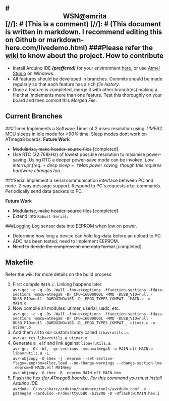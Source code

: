 #<center>WSN@amrita</center>
[//]: # (This is a comment)
[//]: # (This document is written in markdown. I recommend editing this on Github or markdown- here.com/livedemo.html)
###Please refer the [wiki](https://github.com/arrow-/wsn-amrita/wiki) to know about the project.
How to contribute
----------------------
- Install Arduino IDE ***(preffered)*** for your environment [here][1], or use [Atmel Studio][2] on Windows.
- All features should be developed in branches. Commits should be made regularly so that each feature has a rich *file history*.
- Once a feature is completed, merge it with other branch(es) making a file that implements more than one feature. Test this thoroughly on your board and then commit this *Merged File*.

Current Branches
----------------------
###Timer
Implements a Software Timer of 2 msec resolution using *TIMER2*. MCU sleeps in idle mode for *>90%* time. Sleep modes dont work on ATmega8 boards.
**Future Work**

* ~~Modularise, make header-source files~~ [completed]
* Use RTC (32.768kHz) of lowest possible resolution to maximise power-saving. Using RTC a deeper power-save mode can be invoked. *Low interrupt freq. + deep sleep = ⇑Max power saving, though this requires hardware changes too*.

###Serial
Implement a serial communication interface between PC and node. 2-way message support. Respond to PC's requests *aka.* commands. Periodically send data packets to PC.

**Future Work**
* ~~Modularise, make header-source files~~ [completed]
* Extend into `Robust-Serial`.

###Logging
Log sensor data into EEPROM when low on power.
* Determine how long a device can hold log-data before an upload to PC.
* ADC has been tested, need to implement EEPROM.
* ~~Need to decide the compression and data format~~ [completed].

Makefile
---------
Refer the wiki for more details on the build process.

1. First compile `MAIN.c`. Linking happens later.<br>
`avr-gcc -c -g -Os -Wall -fno-exceptions -ffunction-sections -fdata-sections -mmcu=atmega8 -DF_CPU=16000000L -MMD -DUSB_VID=null -DUSB_PID=null -DARDUINO=105 -D__PROG_TYPES_COMPAT__ MAIN.c -o MAIN.o`
2. Now compile all modules: utimer, userial, uadc, etc.<br>
`avr-gcc -c -g -Os -Wall -fno-exceptions -ffunction-sections -fdata-sections -mmcu=atmega8 -DF_CPU=16000000L -MMD -DUSB_VID=null -DUSB_PID=null -DARDUINO=105 -D__PROG_TYPES_COMPAT__ utimer.c -o utimer.o`
3. Add them all to our custom library called `libavrutils.a`.<br>
`avr-ar rcs libavrutils.a utimer.o`
4. Generate a `.elf` and link against `libavrutils.a`.<br>
`avr-gcc -Os -Wl,--gc-sections -mmcu=atmega8 -o MAIN.elf MAIN.o libavrutils.a -L.`<br>
`avr-objcopy -O ihex -j .eeprom --set-section-flags=.eeprom=alloc,load --no-change-warnings --change-section-lma .eeprom=0 MAIN.elf MAINeep`<br>
`avr-objcopy -O ihex -R .eeprom MAIN.elf MAIN.hex`
5. Flash the hex *(for ATmega8 boards)*. *For this command you must install Arduino IDE.*<br>
`avrdude -C/usr/share/arduino/hardware/tools/avrdude.conf -v -patmega8 -carduino -P/dev/ttyUSB0 -b19200 -D -Uflash:w:MAIN.hex:i`


[1]: http://arduino.cc/en/Main/Software 
[2]: http://www.atmel.com/tools/atmelstudio.aspx
